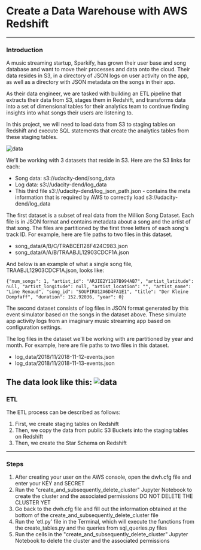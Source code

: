# Create a Data Warehouse with AWS Redshift

--------------------------------------------

### Introduction

A music streaming startup, Sparkify, has grown their user base and song database and want to move their
processes and data onto the cloud. Their data resides in S3, in a directory of JSON logs on user activity
on the app, as well as a directory with JSON metadata on the songs in their app.

As their data engineer, we are tasked with building an ETL pipeline that extracts their data from S3,
stages them in Redshift, and transforms data into a set of dimensional tables for their analytics team
to continue finding insights into what songs their users are listening to.

In this project, we will need to load data from S3 to staging tables on Redshift and execute SQL
statements that create the analytics tables from these staging tables.

![data](https://video.udacity-data.com/topher/2022/May/62770f73_sparkify-s3-to-redshift-etl/sparkify-s3-to-redshift-etl.png)

We'll be working with 3 datasets that reside in S3. Here are the S3 links for each:

* Song data: s3://udacity-dend/song_data
* Log data: s3://udacity-dend/log_data
* This third file s3://udacity-dend/log_json_path.json - contains the meta information that is required by AWS to correctly load s3://udacity-dend/log_data

The first dataset is a subset of real data from the Million Song Dataset. Each file is in JSON format
and contains metadata about a song and the artist of that song. The files are partitioned by the first
three letters of each song's track ID. For example, here are file paths to two files in this dataset.
* song_data/A/B/C/TRABCEI128F424C983.json
* song_data/A/A/B/TRAABJL12903CDCF1A.json

And below is an example of what a single song file, TRAABJL12903CDCF1A.json, looks like:
~~~~
{"num_songs": 1, "artist_id": "ARJIE2Y1187B994AB7", "artist_latitude": null, "artist_longitude": null, "artist_location": "", "artist_name": "Line Renaud", "song_id": "SOUPIRU12A6D4FA1E1", "title": "Der Kleine Dompfaff", "duration": 152.92036, "year": 0}
~~~~
The second dataset consists of log files in JSON format generated by this event simulator based on the
songs in the dataset above. These simulate app activity logs from an imaginary music streaming app based
on configuration settings.

The log files in the dataset we'll be working with are partitioned by year and month. 
For example, here are file paths to two files in this dataset.
* log_data/2018/11/2018-11-12-events.json
* log_data/2018/11/2018-11-13-events.json

The data look like this:
![data](https://video.udacity-data.com/topher/2019/February/5c6c3ce5_log-data/log-data.png)
--------------------------------------------

### ETL

The ETL process can be described as follows:

1. First, we create staging tables on Redshift
2. Then, we copy the data from public S3 Buckets into the staging tables on Redshift
3. Then, we create the Star Schema on Redshift

---------------------------------------------
### Steps
1. After creating your user on the AWS console, open the dwh.cfg file and enter your KEY and SECRET
2. Run the "create_and_subsequently_delete_cluster" Jupyter Notebook to create the cluster and the associated permissions
DO NOT DELETE THE CLUSTER YET
3. Go back to the dwh.cfg file and fill out the information obtained at the bottom of the 
create_and_subsequently_delete_cluster file
4. Run the 'etl.py' file in the Terminal, which will execute the functions from the create_tables.py and the 
queries from sql_queries.py files
5. Run the cells in the "create_and_subsequently_delete_cluster" Jupyter Notebook to delete the cluster and the 
associated permissions